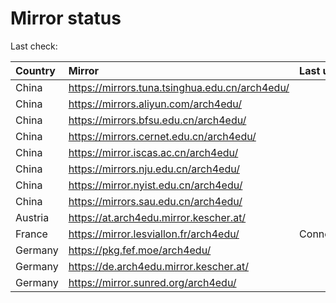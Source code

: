 <script src="./time.js"></script>
# Mirror status
Last check: <script type="text/javascript">localize(1702739791.1325583);</script>

|Country|Mirror|Last update|
|:------|:-----|:----------|
|China|https://mirrors.tuna.tsinghua.edu.cn/arch4edu/|<script type="text/javascript">localize(1702708486);</script>|
|China|https://mirrors.aliyun.com/arch4edu/|<script type="text/javascript">localize(1702708486);</script>|
|China|https://mirrors.bfsu.edu.cn/arch4edu/|<script type="text/javascript">localize(1702708486);</script>|
|China|https://mirrors.cernet.edu.cn/arch4edu/|<script type="text/javascript">localize(1702708486);</script>|
|China|https://mirror.iscas.ac.cn/arch4edu/|<script type="text/javascript">localize(1702708486);</script>|
|China|https://mirrors.nju.edu.cn/arch4edu/|<script type="text/javascript">localize(1702622834);</script>|
|China|https://mirror.nyist.edu.cn/arch4edu/|<script type="text/javascript">localize(1702708486);</script>|
|China|https://mirrors.sau.edu.cn/arch4edu/|<script type="text/javascript">localize(1702708486);</script>|
|Austria|https://at.arch4edu.mirror.kescher.at/|<script type="text/javascript">localize(1702708486);</script>|
|France|https://mirror.lesviallon.fr/arch4edu/|ConnectTimeout|
|Germany|https://pkg.fef.moe/arch4edu/|<script type="text/javascript">localize(1702708486);</script>|
|Germany|https://de.arch4edu.mirror.kescher.at/|<script type="text/javascript">localize(1702708486);</script>|
|Germany|https://mirror.sunred.org/arch4edu/|<script type="text/javascript">localize(1702708486);</script>|

<script src="./tablefilter/tablefilter.js"></script>
<script src="./table.js"></script>